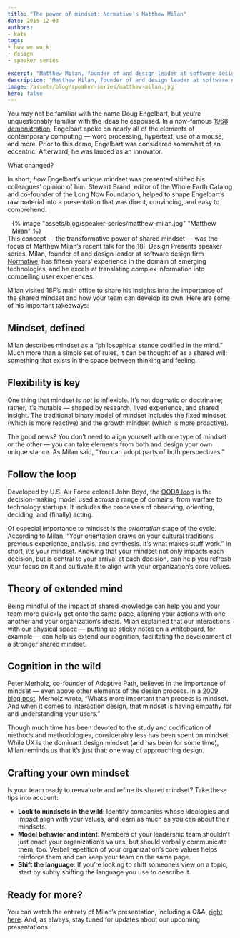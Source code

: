 ```yaml
---
title: "The power of mindset: Normative’s Matthew Milan"
date: 2015-12-03
authors:
- kate
tags:
- how we work
- design
- speaker series

excerpt: "Matthew Milan, founder of and design leader at software design firm Normative, visited 18F’s main office to share his insights into the importance of the shared mindset and how your team can develop its own. Here are some of his takeaways."
description: "Matthew Milan, founder of and design leader at software design firm Normative, visited 18F’s main office to share his insights into the importance of the shared mindset and how your team can develop its own. Here are some of his takeaways."
image: /assets/blog/speaker-series/matthew-milan.jpg
hero: false
---
```


You may not be familiar with the name Doug Engelbart, but you’re unquestionably familiar with the ideas he espoused. In a now-famous [1968 demonstration](http://www.dougengelbart.org/firsts/dougs-1968-demo.html), Engelbart spoke on nearly all of the elements of contemporary computing — word processing, hypertext, use of a mouse, and more. Prior to this demo, Engelbart was considered somewhat of an eccentric. Afterward, he was lauded as an innovator.

What changed?

In short, *how* Engelbart’s unique mindset was presented shifted his colleagues’ opinion of him. Stewart Brand, editor of the Whole Earth Catalog and co-founder of the Long Now Foundation, helped to shape Engelbart’s raw material into a presentation that was direct, convincing, and easy to comprehend.

<div style="float: right; margin-left: 10px;">
  {% image "assets/blog/speaker-series/matthew-milan.jpg" "Matthew Milan" %}
</div>

This concept — the transformative power of shared mindset — was the focus of Matthew Milan’s recent talk for the 18F Design Presents speaker series. Milan, founder of and design leader at software design firm [Normative](http://www.normative.com/), has fifteen years’ experience in the domain of emerging technologies, and he excels at translating complex information into compelling user experiences.

Milan visited 18F’s main office to share his insights into the importance of the shared mindset and how your team can develop its own. Here are some of his important takeaways:

Mindset, defined
----------------

Milan describes mindset as a “philosophical stance codified in the mind.” Much more than a simple set of rules, it can be thought of as a shared will: something that exists in the space between thinking and feeling.

Flexibility is key
------------------

One thing that mindset is *not* is inflexible. It’s not dogmatic or doctrinaire; rather, it’s mutable — shaped by research, lived experience, and shared insight. The traditional binary model of mindset includes the fixed mindset (which is more reactive) and the growth mindset (which is more proactive).

The good news? You don’t need to align yourself with one type of mindset or the other — you can take elements from both and design your own unique stance. As Milan said, “You can adopt parts of both perspectives.”

Follow the loop
---------------

Developed by U.S. Air Force colonel John Boyd, the [OODA loop](https://www.mindtools.com/pages/article/newTED\_78.htm) is the decision-making model used across a range of domains, from warfare to technology startups. It includes the processes of observing, orienting, deciding, and (finally) acting.

Of especial importance to mindset is the *orientation* stage of the cycle. According to Milan, “Your orientation draws on your cultural traditions, previous experience, analysis, and synthesis. It’s what makes stuff work.” In short, it’s your mindset. Knowing that your mindset not only impacts each decision, but is central to your arrival at each decision, can help you refresh your focus on it and cultivate it to align with your organization’s core values.

Theory of extended mind
-----------------------

Being mindful of the impact of shared knowledge can help you and your team more quickly get onto the same page, aligning your actions with one another and your organization’s ideals. Milan explained that our interactions with our physical space — putting up sticky notes on a whiteboard, for example — can help us extend our cognition, facilitating the development of a stronger shared mindset.

Cognition in the wild
---------------------

Peter Merholz, co-founder of Adaptive Path, believes in the importance of mindset — even above other elements of the design process. In a [2009 blog post](http://www.peterme.com/2009/12/03/mindset-not-process-outcomes-not-methods-what-i-would-tell-interaction-design-students-2-in-a-series/), Merholz wrote, “What’s more important than process is mindset. And when it comes to interaction design, that mindset is having empathy for and understanding your users.”

Though much time has been devoted to the study and codification of methods and methodologies, considerably less has been spent on mindset. While UX is the dominant design mindset (and has been for some time), Milan reminds us that it’s just that: one way of approaching design.

Crafting your own mindset
--------------------------

Is your team ready to reevaluate and refine its shared mindset? Take these tips into account:

-   **Look to mindsets in the wild**: Identify companies whose ideologies and impact align with your values, and learn as much as you can about their mindsets.
-   **Model behavior and intent**: Members of your leadership team shouldn’t just enact your organization’s values, but should verbally communicate them, too. Verbal repetition of your organization’s core values helps reinforce them and can keep your team on the same page.
-   **Shift the language**: If you’re looking to shift someone’s view on a topic, start by subtly shifting the language you use to describe it.

Ready for more?
----------------

You can watch the entirety of Milan’s presentation, including a Q&A, [right here](https://www.youtube.com/watch?v=KtWjA6tg5Y4). And, as always, stay tuned for updates about our upcoming presentations.
